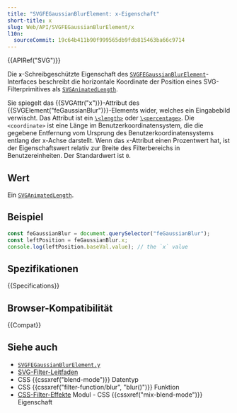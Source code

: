 ```yaml
---
title: "SVGFEGaussianBlurElement: x-Eigenschaft"
short-title: x
slug: Web/API/SVGFEGaussianBlurElement/x
l10n:
  sourceCommit: 19c64b411b90f999565db9fdb815463ba66c9714
---
```


{{APIRef("SVG")}}

Die **`x`**-Schreibgeschützte Eigenschaft des [`SVGFEGaussianBlurElement`](/de/docs/Web/API/SVGFEGaussianBlurElement)-Interfaces beschreibt die horizontale Koordinate der Position eines SVG-Filterprimitives als [`SVGAnimatedLength`](/de/docs/Web/API/SVGAnimatedLength).

Sie spiegelt das {{SVGAttr("x")}}-Attribut des {{SVGElement("feGaussianBlur")}}-Elements wider, welches ein Eingabebild verwischt. Das Attribut ist ein [`\<length>`](/de/docs/Web/SVG/Guides/Content_type#length) oder [`\<percentage>`](/de/docs/Web/SVG/Guides/Content_type#percentage). Die `<coordinate>` ist eine Länge im Benutzerkoordinatensystem, die die gegebene Entfernung vom Ursprung des Benutzerkoordinatensystems entlang der x-Achse darstellt. Wenn das `x`-Attribut einen Prozentwert hat, ist der Eigenschaftswert relativ zur Breite des Filterbereichs in Benutzereinheiten. Der Standardwert ist `0`.

## Wert

Ein [`SVGAnimatedLength`](/de/docs/Web/API/SVGAnimatedLength).

## Beispiel

```js
const feGaussianBlur = document.querySelector("feGaussianBlur");
const leftPosition = feGaussianBlur.x;
console.log(leftPosition.baseVal.value); // the `x` value
```

## Spezifikationen

{{Specifications}}

## Browser-Kompatibilität

{{Compat}}

## Siehe auch

- [`SVGFEGaussianBlurElement.y`](/de/docs/Web/API/SVGFEGaussianBlurElement/y)
- [SVG-Filter-Leitfaden](/de/docs/Web/SVG/Guides/SVG_filters)
- CSS {{cssxref("blend-mode")}} Datentyp
- CSS {{cssxref("filter-function/blur", "blur()")}} Funktion
- [CSS-Filter-Effekte](/de/docs/Web/CSS/CSS_filter_effects) Modul - CSS {{cssxref("mix-blend-mode")}} Eigenschaft

